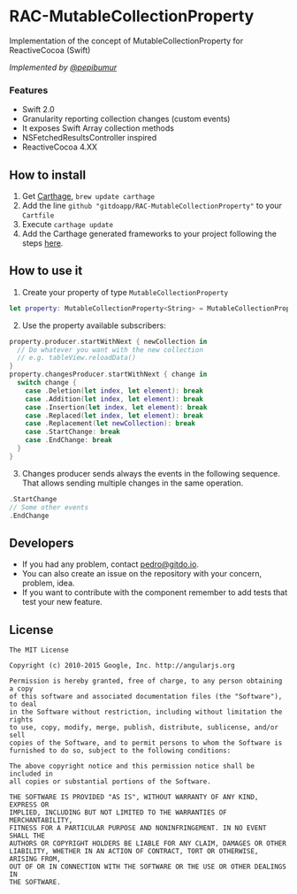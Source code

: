 # RAC-MutableCollectionProperty
Implementation of the concept of MutableCollectionProperty for ReactiveCocoa (Swift)

*Implemented by [@pepibumur](https://github.com/pepibumur)*

### Features
- Swift 2.0
- Granularity reporting collection changes (custom events)
- It exposes Swift Array collection methods
- NSFetchedResultsController inspired
- ReactiveCocoa 4.XX

## How to install
1. Get [Carthage](https://github.com/Carthage/Carthage), `brew update carthage`
2. Add the line `github "gitdoapp/RAC-MutableCollectionProperty"` to your `Cartfile`
3. Execute `carthage update`
4. Add the Carthage generated frameworks to your project following the steps [here](https://github.com/Carthage/Carthage).

## How to use it
1. Create your property of type `MutableCollectionProperty`

```swift
let property: MutableCollectionProperty<String> = MutableCollectionProperty(["test1", "test2"])
```

2. Use the property available subscribers:

```swift
property.producer.startWithNext { newCollection in
  // Do whatever you want with the new collection
  // e.g. tableView.reloadData()
}
property.changesProducer.startWithNext { change in
  switch change {
    case .Deletion(let index, let element): break
    case .Addition(let index, let element): break
    case .Insertion(let index, let element): break
    case .Replaced(let index, let element): break
    case .Replacement(let newCollection): break
    case .StartChange: break
    case .EndChange: break
  }
}
```
3. Changes producer sends always the events in the following sequence. That allows sending multiple changes in the same operation.

```swift
.StartChange
// Some other events
.EndChange
```

## Developers
- If you had any problem, contact [pedro@gitdo.io](mailto://pedro@gitdo.io).
- You can also create an issue on the repository with your concern, problem, idea.
- If you want to contribute with the component remember to add tests that test your new feature.

## License

```
The MIT License

Copyright (c) 2010-2015 Google, Inc. http://angularjs.org

Permission is hereby granted, free of charge, to any person obtaining a copy
of this software and associated documentation files (the "Software"), to deal
in the Software without restriction, including without limitation the rights
to use, copy, modify, merge, publish, distribute, sublicense, and/or sell
copies of the Software, and to permit persons to whom the Software is
furnished to do so, subject to the following conditions:

The above copyright notice and this permission notice shall be included in
all copies or substantial portions of the Software.

THE SOFTWARE IS PROVIDED "AS IS", WITHOUT WARRANTY OF ANY KIND, EXPRESS OR
IMPLIED, INCLUDING BUT NOT LIMITED TO THE WARRANTIES OF MERCHANTABILITY,
FITNESS FOR A PARTICULAR PURPOSE AND NONINFRINGEMENT. IN NO EVENT SHALL THE
AUTHORS OR COPYRIGHT HOLDERS BE LIABLE FOR ANY CLAIM, DAMAGES OR OTHER
LIABILITY, WHETHER IN AN ACTION OF CONTRACT, TORT OR OTHERWISE, ARISING FROM,
OUT OF OR IN CONNECTION WITH THE SOFTWARE OR THE USE OR OTHER DEALINGS IN
THE SOFTWARE.
```
